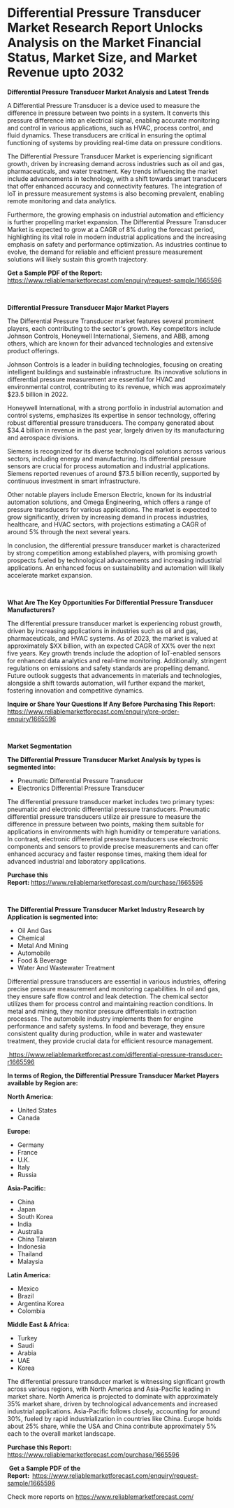 <p><h1>Differential Pressure Transducer Market Research Report Unlocks Analysis on the Market Financial Status, Market Size, and Market Revenue upto 2032</h1></p><p><strong>Differential Pressure Transducer Market Analysis and Latest Trends</strong></p>
<p><p>A Differential Pressure Transducer is a device used to measure the difference in pressure between two points in a system. It converts this pressure difference into an electrical signal, enabling accurate monitoring and control in various applications, such as HVAC, process control, and fluid dynamics. These transducers are critical in ensuring the optimal functioning of systems by providing real-time data on pressure conditions.</p><p>The Differential Pressure Transducer Market is experiencing significant growth, driven by increasing demand across industries such as oil and gas, pharmaceuticals, and water treatment. Key trends influencing the market include advancements in technology, with a shift towards smart transducers that offer enhanced accuracy and connectivity features. The integration of IoT in pressure measurement systems is also becoming prevalent, enabling remote monitoring and data analytics.</p><p>Furthermore, the growing emphasis on industrial automation and efficiency is further propelling market expansion. The Differential Pressure Transducer Market is expected to grow at a CAGR of 8% during the forecast period, highlighting its vital role in modern industrial applications and the increasing emphasis on safety and performance optimization. As industries continue to evolve, the demand for reliable and efficient pressure measurement solutions will likely sustain this growth trajectory.</p></p>
<p><strong>Get a Sample PDF of the Report:&nbsp;</strong> <a href="https://www.reliablemarketforecast.com/enquiry/request-sample/1665596?utm_campaign=2470&utm_medium=2&utm_source=Github&utm_content=ia&utm_term=17022025&utm_id=differential-pressure-transducer">https://www.reliablemarketforecast.com/enquiry/request-sample/1665596</a></p>
<p>&nbsp;</p>
<p><strong>Differential Pressure Transducer Major Market Players</strong></p>
<p><p>The Differential Pressure Transducer market features several prominent players, each contributing to the sector's growth. Key competitors include Johnson Controls, Honeywell International, Siemens, and ABB, among others, which are known for their advanced technologies and extensive product offerings. </p><p>Johnson Controls is a leader in building technologies, focusing on creating intelligent buildings and sustainable infrastructure. Its innovative solutions in differential pressure measurement are essential for HVAC and environmental control, contributing to its revenue, which was approximately $23.5 billion in 2022.</p><p>Honeywell International, with a strong portfolio in industrial automation and control systems, emphasizes its expertise in sensor technology, offering robust differential pressure transducers. The company generated about $34.4 billion in revenue in the past year, largely driven by its manufacturing and aerospace divisions.</p><p>Siemens is recognized for its diverse technological solutions across various sectors, including energy and manufacturing. Its differential pressure sensors are crucial for process automation and industrial applications. Siemens reported revenues of around $73.5 billion recently, supported by continuous investment in smart infrastructure.</p><p>Other notable players include Emerson Electric, known for its industrial automation solutions, and Omega Engineering, which offers a range of pressure transducers for various applications. The market is expected to grow significantly, driven by increasing demand in process industries, healthcare, and HVAC sectors, with projections estimating a CAGR of around 5% through the next several years.</p><p>In conclusion, the differential pressure transducer market is characterized by strong competition among established players, with promising growth prospects fueled by technological advancements and increasing industrial applications. An enhanced focus on sustainability and automation will likely accelerate market expansion.</p></p>
<p>&nbsp;</p>
<p><strong>What Are The Key Opportunities For Differential Pressure Transducer Manufacturers?</strong></p>
<p><p>The differential pressure transducer market is experiencing robust growth, driven by increasing applications in industries such as oil and gas, pharmaceuticals, and HVAC systems. As of 2023, the market is valued at approximately $XX billion, with an expected CAGR of XX% over the next five years. Key growth trends include the adoption of IoT-enabled sensors for enhanced data analytics and real-time monitoring. Additionally, stringent regulations on emissions and safety standards are propelling demand. Future outlook suggests that advancements in materials and technologies, alongside a shift towards automation, will further expand the market, fostering innovation and competitive dynamics.</p></p>
<p><strong>Inquire or Share Your Questions If Any Before Purchasing This Report:</strong> <a href="https://www.reliablemarketforecast.com/enquiry/pre-order-enquiry/1665596?utm_campaign=2470&utm_medium=2&utm_source=Github&utm_content=ia&utm_term=17022025&utm_id=differential-pressure-transducer">https://www.reliablemarketforecast.com/enquiry/pre-order-enquiry/1665596</a></p>
<p>&nbsp;</p>
<p><strong>Market Segmentation</strong></p>
<p><strong>The Differential Pressure Transducer Market Analysis by types is segmented into:</strong></p>
<p><ul><li>Pneumatic Differential Pressure Transducer</li><li>Electronics Differential Pressure Transducer</li></ul></p>
<p><p>The differential pressure transducer market includes two primary types: pneumatic and electronic differential pressure transducers. Pneumatic differential pressure transducers utilize air pressure to measure the difference in pressure between two points, making them suitable for applications in environments with high humidity or temperature variations. In contrast, electronic differential pressure transducers use electronic components and sensors to provide precise measurements and can offer enhanced accuracy and faster response times, making them ideal for advanced industrial and laboratory applications.</p></p>
<p><strong>Purchase this Report:&nbsp;</strong><a href="https://www.reliablemarketforecast.com/purchase/1665596?utm_campaign=2470&utm_medium=2&utm_source=Github&utm_content=ia&utm_term=17022025&utm_id=differential-pressure-transducer">https://www.reliablemarketforecast.com/purchase/1665596</a></p>
<p>&nbsp;</p>
<p><strong>The Differential Pressure Transducer Market Industry Research by Application is segmented into:</strong></p>
<p><ul><li>Oil And Gas</li><li>Chemical</li><li>Metal And Mining</li><li>Automobile</li><li>Food & Beverage</li><li>Water And Wastewater Treatment</li></ul></p>
<p><p>Differential pressure transducers are essential in various industries, offering precise pressure measurement and monitoring capabilities. In oil and gas, they ensure safe flow control and leak detection. The chemical sector utilizes them for process control and maintaining reaction conditions. In metal and mining, they monitor pressure differentials in extraction processes. The automobile industry implements them for engine performance and safety systems. In food and beverage, they ensure consistent quality during production, while in water and wastewater treatment, they provide crucial data for efficient resource management.</p></p>
<p><a href="https://www.reliablemarketforecast.com/differential-pressure-transducer-r1665596?utm_campaign=2470&utm_medium=2&utm_source=Github&utm_content=ia&utm_term=17022025&utm_id=differential-pressure-transducer">&nbsp;https://www.reliablemarketforecast.com/differential-pressure-transducer-r1665596</a></p>
<p><strong>In terms of Region, the Differential Pressure Transducer Market Players available by Region are:</strong></p>
<p>
    <p> <strong> North America: </strong>
        <ul>
            <li>United States</li>
            <li>Canada</li>
        </ul>
        </p> 
    <p> <strong> Europe: </strong>
        <ul>
            <li>Germany</li>
            <li>France</li>
            <li>U.K.</li>
            <li>Italy</li>
            <li>Russia</li>
        </ul>
        </p> 
    <p> <strong> Asia-Pacific: </strong>
        <ul>
            <li>China</li>
            <li>Japan</li>
            <li>South Korea</li>
            <li>India</li>
            <li>Australia</li>
            <li>China Taiwan</li>
            <li>Indonesia</li>
            <li>Thailand</li>
            <li>Malaysia</li>
        </ul>
        </p> 
    <p> <strong> Latin America: </strong>
        <ul>
            <li>Mexico</li>
            <li>Brazil</li>
            <li>Argentina Korea</li>
            <li>Colombia</li>
        </ul>
        </p> 
    <p> <strong> Middle East & Africa: </strong>
        <ul>
            <li>Turkey</li>
            <li>Saudi</li>
            <li>Arabia</li>
            <li>UAE</li>
            <li>Korea</li>
        </ul>
    </p>
    </p>
<p><p>The differential pressure transducer market is witnessing significant growth across various regions, with North America and Asia-Pacific leading in market share. North America is projected to dominate with approximately 35% market share, driven by technological advancements and increased industrial applications. Asia-Pacific follows closely, accounting for around 30%, fueled by rapid industrialization in countries like China. Europe holds about 25% share, while the USA and China contribute approximately 5% each to the overall market landscape.</p></p>
<p><strong>Purchase this Report: </strong><a href="https://www.reliablemarketforecast.com/purchase/1665596?utm_campaign=2470&utm_medium=2&utm_source=Github&utm_content=ia&utm_term=17022025&utm_id=differential-pressure-transducer">https://www.reliablemarketforecast.com/purchase/1665596</a></p>
<p>&nbsp;<strong>Get a Sample PDF of the Report:&nbsp;&nbsp;</strong><a href="https://www.reliablemarketforecast.com/enquiry/request-sample/1665596?utm_campaign=2470&utm_medium=2&utm_source=Github&utm_content=ia&utm_term=17022025&utm_id=differential-pressure-transducer">https://www.reliablemarketforecast.com/enquiry/request-sample/1665596</a></p>
<p><strong></strong></p>
<p>Check more reports on <a href="https://www.reliablemarketforecast.com/?utm_campaign=2470&utm_medium=2&utm_source=Github&utm_content=ia&utm_term=17022025&utm_id=differential-pressure-transducer">https://www.reliablemarketforecast.com/</a></p>